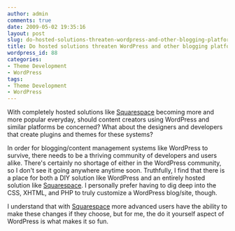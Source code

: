 ```yaml
---
author: admin
comments: true
date: 2009-05-02 19:35:16
layout: post
slug: do-hosted-solutions-threaten-wordpress-and-other-blogging-platforms
title: Do hosted solutions threaten WordPress and other blogging platforms?
wordpress_id: 88
categories:
- Theme Development
- WordPress
tags:
- Theme Development
- WordPress
---
```


With completely hosted solutions like [Squarespace](http://www.squarespace.com/) becoming more and more popular everyday, should content creators using WordPress and similar platforms be concerned? What about the designers and developers that create plugins and themes for these systems?

In order for blogging/content management systems like WordPress to survive, there needs to be a thriving community of developers and users alike. There's certainly no shortage of either in the WordPress community, so I don't see it going anywhere anytime soon. Truthfully, I find that there is a place for both a DIY solution like WordPress and an entirely hosted solution like [Squarespace](http://www.squarespace.com/). I personally prefer having to dig deep into the CSS, XHTML, and PHP to truly customize a WordPress blog/site, though.

I understand that with [Squarespace](http://www.squarespace.com/) more advanced users have the ability to make these changes if they choose, but for me, the do it yourself aspect of WordPress is what makes it so fun.
